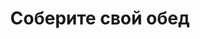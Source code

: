 ---
layout: lunch
title: "Соберите свой обед"
description: "<span class='text-primary'>Внимание!</span> Заказ обеда с доставкой на текущий день должен быть оформлен <b>до 11.00</b>."
subdescription1: "Читайте [условия доставки](/delivery/ 'Условия доставки | ХаусФреш')"
metadescription: "Заказать Комплексный Обед в Офис. Большой выбор Блюд, Новое Домашнее Меню Каждый День. Доступные цены, Скидки. Организация Корпоративного Питания. Доставка в офис"
metakeywords: "Заказ домашних комплексных обедов: Салаты, Супы, Вторые блюда, Гарниры, Хлеб, Выпечка, Напитки. Корпоративное питание. Доставка обедов в офис Минск"
sitetitle: "Комплексные Обеды 🥗 (Корпоративное питание) | Доставка в офис"
weekMenu:
- weekDay: Открыт приём заказов на Понедельник
  day: 24 сентября
  validFromOrderDate: "2018-09-21 11:00:00"
  validToOrderDate: "2018-09-24 10:59:59"
  courses:
  - title: Салаты
    items:
    - title: Салат из белокочанной капусты
      id: 21	
      ingredients: капуста белокочанная, морковь свежая, заправка
      weight: 150
      price: 1.65
    - title: Салат «Радужный»
      id: 22
      ingredients: ветчина, огурец свежий, редис, помидор свежий, морковь, яйцо, заправка
      weight: 150
      price: 2.40
    - title: Салат «Лесная Иллюзия» 
      id: 23
      ingredients: грибы маринованные, ветчина, овощи отварные, овощи маринованные, яйцо, майонез
      weight: 150
      price: 2.95
  - title: Супы
    items:  
    - title: Суп гороховый с беконом
      id: 24
      ingredients: 
      weight: 250
      price: 2.45
    - title: Рассольник Ленинградский
      id: 25
      ingredients: 
      weight: 250/20
      price: 2.15
  - title: Вторые блюда
    items:
    - title: Говядина, тушенная с черносливом
      id: 26
      ingredients: говядина, специи, соус
      weight: 75/75
      price: 3.95
    - title: Котлета «Нясвiж»
      id: 27
      ingredients: свинина, специи
      weight: 125
      price: 3.45
    - title: Птица жареная с соусом томатным с грибами
      id: 28
      ingredients: птица, грибы, специи, соус
      weight: 100/50
      price: 3.60
  - title: Гарниры
    items:
    - title: Рис с овощами
      id: 29
      ingredients: 
      weight: 150
      price: 1.10
    - title: Каша рассыпчатая с грибами и луком гречневая
      id: 30
      ingredients: 
      weight: 150
      price: 1.10
- weekDay: Открыт приём заказов на Вторник
  day: 25 сентября 
  validFromOrderDate: "2018-09-24 11:00:00"
  validToOrderDate: "2018-09-25 10:59:59"
  courses:
  - title: Салаты
    items:
    - title: Салат «Любительский»
      id: 31
      ingredients: печень трески, картофель отварной, лук, горош.конс, майонез
      weight: 150
      price: 2.95
    - title: Салат с крабовыми палочками и кукурузой
      id: 32
      ingredients: крабовые палочки, рис отварной, овощи маринованные, майонез
      weight: 150
      price: 2.45
    - title: Салат «Белые росы»
      id: 33
      ingredients: свинина, грибы маринованные, овощи маринованные, горошек, майонез
      weight: 150
      price: 2.95
  - title: Супы
    items:  
    - title: Суп картофельный с мясными фрикадельками
      id: 34
      ingredients: 
      weight: 250/25
      price: 2.15
    - title: Борщ «Могилевский»
      id: 35
      ingredients: 
      weight: 250/20
      price: 1.95
  - title: Вторые блюда
    items:
    - title: Голубцы с мясом и рисом
      id: 36
      ingredients: свинина, говядина, рис, капуста белокочанная, сметана, специи
      weight: 210/40
      price: 3.85
    - title: Эскалоп с помидорами
      id: 37
      ingredients: свинина, помидор, специи
      weight: 130
      price: 3.65
    - title: Котлеты домашние
      id: 38
      ingredients: свинина, говядина, специи
      weight: 100
      price: 2.45
  - title: Гарниры
    items:
    - title: Картофельное пюре
      id: 39
      ingredients: 
      weight: 150
      price: 0.95
    - title: Овощи запеченные «Калейдоскоп»
      id: 40
      ingredients: 
      weight: 150
      price: 1.55
- weekDay: Открыт приём заказов на Среду
  day: 26 сентября
  validFromOrderDate: "2018-09-25 11:00:00"
  validToOrderDate: "2018-09-26 10:59:59"
  courses:
  - title: Салаты
    items:
    - title: Салат «Белорусский»
      id: 41
      ingredients: грибы, печень отварная, огурец маринованный, яйцо, майонез
      weight: 150
      price: 2.60
    - title: Винегрет с фасолью
      id: 42
      ingredients: овощи отварные, овощи маринованные, фасоль, заправка
      weight: 150
      price: 1.95
    - title: Салат-коктейль с ветчиной и сыром
      id: 43
      ingredients: ветчина, овощи, сыр, майонез
      weight: 150
      price: 2.45
  - title: Супы
    items:  
    - title: Суп перловый с грибами
      id: 44
      ingredients: 
      weight: 250/20
      price: 1.85
    - title: Солянка сборная мясная
      id: 45
      ingredients: 
      weight: 250/30
      price: 2.95
  - title: Вторые блюда
    items:
    - title: Плов из птицы
      id: 46
      ingredients: птица, рис, овощи, специи
      weight: 250
      price: 3.80
    - title: Котлеты с сыром и морковью    
      id: 47
      ingredients: свинина, сыр, морковь специи
      weight: 115
      price: 3.10
    - title: Птица запеченная с помидорами
      id: 48
      ingredients: птица, помидор, сыр, специи
      weight: 100
      price: 3.45
  - title: Гарниры
    items:
    - title: Картофель, тушенный с грибами в сметане
      id: 49
      ingredients: 
      weight: 200
      price: 1.50
    - title: Каша перловая рассыпчатая
      id: 50
      ingredients: 
      weight: 150
      price: 0.90
- weekDay: Открыт приём заказов на Четверг
  day: 27 сентября
  validFromOrderDate: "2018-09-26 11:00:00"
  validToOrderDate: "2018-09-27 10:59:59"
  courses:
  - title: Салаты
    items:
    - title: Салат «Мексиканский с фасолью»
      id: 51
      ingredients: филе птицы, сыр Фета, огурец свежий, помидор свежий, фасоль, заправка
      weight: 150
      price: 3.10
    - title: Салат «Папараць-кветка»
      id: 52
      ingredients: говядина отварная, ветчина, овощи, яйцо, майонез
      weight: 150
      price: 2.95
    - title: Салат из свежих помидоров и огурцов
      id: 53
      ingredients: овощи свежие, заправка
      weight: 150
      price: 2.20
  - title: Супы
    items:  
    - title: Щи кислые с грибами
      id: 54
      ingredients: 
      weight: 250/30
      price: 1.90
    - title: Уха ростовская
      id: 55
      ingredients: 
      weight: 250
      price: 2.85
  - title: Вторые блюда
    items:
    - title: Перец фаршированный мясом и рисом
      id: 56
      ingredients: свинина, крупа рисовая, лук, перец свежий, специи
      weight: 194/50
      price: 3.85
    - title: Рыба, запеченная с грибами
      id: 57
      ingredients: рыба треска, сыр, грибы, специи
      weight: 90
      price: 3.45
    - title: Жаркое по-домашнему
      id: 58
      ingredients: свинина, овощи тушенные, специи
      weight: 325
      price: 3.80
  - title: Гарниры
    items:
    - title: Рис с овощами
      id: 59
      ingredients: 
      weight: 150
      price: 1.10
    - title: Макароны отварные
      id: 60
      ingredients: 
      weight: 150
      price: 0.65
- weekDay: Открыт приём заказов на Пятницу
  day: 21 сентября
  validFromOrderDate: "2018-09-20 11:00:00"
  validToOrderDate: "2018-09-21 10:59:59"
  courses:
  - title: Салаты
    items:
    - title: Салат из помидоров, капусты и сладкого перца
      id: 61
      ingredients: помидор свежий, капуста белокочанная, перец свежий, майонез
      weight: 150
      price: 2.15
    - title: Салат «Праздничный» 
      id: 62
      ingredients: говядина отварная, морковь, огурец консервированный, майонез
      weight: 150
      price: 3.15
    - title: Салат-коктейль с ветчиной и сыром
      id: 63
      ingredients: ветчина, овощи, сыр, майонез
      weight: 150
      price: 2.45
  - title: Супы
    items:  
    - title: Солянка сборная мясная
      id: 64
      ingredients: 
      weight: 250/30
      price: 2.95
    - title: Суп-лапша домашняя с курицей
      id: 65
      ingredients: 
      weight: 250/30
      price: 2.15
  - title: Вторые блюда
    items:
    - title: Котлета «Нясвiж»
      id: 66
      ingredients: свинина, специи
      weight: 125
      price: 3.45
    - title: Эскалоп с помидорами
      id: 67
      ingredients: свинина, помидор, специи
      weight: 130
      price: 3.65
    - title: Котлета по-киевски
      id: 68	
      ingredients: птица, масло сливочное, сыр, специи
      weight: 125
      price: 3.40
  - title: Гарниры
    items:
    - title: Капуста тушеная
      id: 69
      ingredients: 
      weight: 200
      price: 1.25
    - title: Картофельное пюре
      id: 70
      ingredients: 
      weight: 150
      price: 0.95
sharedCourses:
- title: Хлеб
  items:
  - title: Хлеб белый
    id: 1111
    ingredients: 
    weight: 40
    price: 0.10
  - title: Хлеб тёмный
    id: 1112    
    ingredients: 
    weight: 40
    price: 0.10
  - title: Хлеб белый (2 порции)
    id: 1113
    ingredients: 
    weight: 80
    price: 0.20
  - title: Хлеб тёмный (2 порции)
    id: 1114    
    ingredients: 
    weight: 80
    price: 0.20
- title: Соусы
  items:
  - title: Сметана
    id: 1140
    ingredients: 
    weight: 50
    price: 0.50
  - title: Кетчуп томатный
    id: 1141    
    ingredients: 
    weight: 50
    price: 0.50
  - title: Майонез
    id: 1142
    ingredients: 
    weight: 50
    price: 0.50
- title: Выпечка
  items:
  - title: Сметанник
    id: 1115    
    ingredients: 
    weight: 75
    price: 0.85
  - title: Булочка чайная с творогом
    id: 1116    
    ingredients: 
    weight: 50
    price: 0.65
  - title: Маффин в ассортименте
    id: 1117    
    ingredients: 
    weight: 115
    price: 1.50
  - title: Круассан с шоколадом
    id: 1118    
    ingredients: 
    weight: 50
    price: 1.10
  - title: Круассан со сгущёнкой
    id: 1119    
    ingredients: 
    weight: 50
    price: 1.10
  - title: Слойка с вишней
    id: 1120    
    ingredients: 
    weight: 75
    price: 1.10
  - title: Слойка со сгущёнкой
    id: 1121    
    ingredients: 
    weight: 75
    price: 1.10
  - title: Слойка с сыром
    id: 1122    
    ingredients: 
    weight: 75
    price: 1.10
- title: Напитки
  items:
  - title: Холодный чай Фьюз Ти
    id: 1133
    ingredients: 
    weight: 500
    price: 2.50
  - title: Напиток Кока-Кола
    id: 1134
    ingredients: 
    weight: 500
    price: 2.00
  - title: Напиток Спрайт
    id: 1135
    ingredients: 
    weight: 500
    price: 2.00
  - title: Напиток Фанта Апельсин
    id: 1136
    ingredients: 
    weight: 500
    price: 2.00
  - title: Питьевая вода Бонаква
    id: 1137
    ingredients: 
    weight: 500
    price: 1.50
---